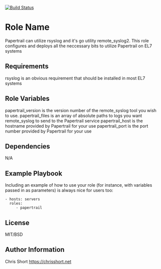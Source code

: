 [![Build Status](https://travis-ci.org/chris-short/ansible-role-papertrail.svg?branch=master)](https://travis-ci.org/chris-short/ansible-role-papertrail)

Role Name
=========

Papertrail can utilize rsyslog and it's go utility remote_syslog2. This role configures and deploys all the neccessary bits to utilize Papertrail on EL7 systems

Requirements
------------

rsyslog is an obvious requirement that should be installed in most EL7 systems

Role Variables
--------------

papertrail_version is the version number of the remote_syslog tool you wish to use.
papertrail_files is an array of absolute paths to logs you want remote_syslog to send to the Papertrail service
papertrail_host is the hostname provided by Papertrail for your use
papertrail_port is the port number provided by Papertrail for your use

Dependencies
------------

N/A

Example Playbook
----------------

Including an example of how to use your role (for instance, with variables passed in as parameters) is always nice for users too:

    - hosts: servers
      roles:
         - papertrail

License
-------

MIT/BSD

Author Information
------------------

Chris Short
https://chrisshort.net

